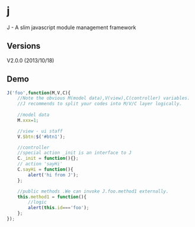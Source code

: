 j
=

J - A slim javascript module management framework

## Versions

V2.0.0 (2013/10/18)

## Demo


``` js
J('foo',function(M,V,C){
	//Note the obvious M(model data),V(view),C(controller) variables.
	//J recommends to split your codes into M/V/C layer logically.
	
	//model data 
	M.xxx=1;

	//view - ui staff
	V.$btn:$('#btn1');

	//controller
	//special action _init is an interface to J
	C._init = function(){};
	// action 'sayHi'
	C.sayHi = function(){
		alert('hi from J');
	};

	//public methods .We can invoke J.foo.method1 externally.
	this.method1 = function(){
		//logic
		alert(this.id==='foo');
	};
});
```
